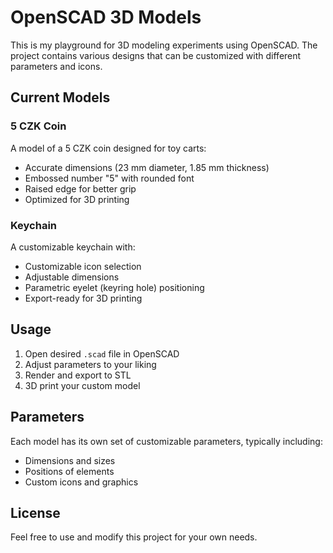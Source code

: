 # OpenSCAD 3D Models

This is my playground for 3D modeling experiments using OpenSCAD. The project contains various designs that can be customized with different parameters and icons.

## Current Models

### 5 CZK Coin
A model of a 5 CZK coin designed for toy carts:
- Accurate dimensions (23 mm diameter, 1.85 mm thickness)
- Embossed number "5" with rounded font
- Raised edge for better grip
- Optimized for 3D printing

### Keychain
A customizable keychain with:
- Customizable icon selection
- Adjustable dimensions
- Parametric eyelet (keyring hole) positioning
- Export-ready for 3D printing

## Usage

1. Open desired `.scad` file in OpenSCAD
2. Adjust parameters to your liking
3. Render and export to STL
4. 3D print your custom model

## Parameters

Each model has its own set of customizable parameters, typically including:
- Dimensions and sizes
- Positions of elements
- Custom icons and graphics

## License

Feel free to use and modify this project for your own needs.
